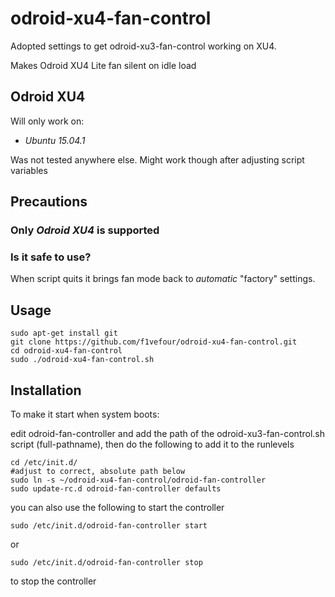 # odroid-xu4-fan-control
Adopted settings to get odroid-xu3-fan-control working on XU4.

Makes Odroid XU4 Lite fan silent on idle load

## Odroid XU4

Will only work on:
* *Ubuntu 15.04.1*

Was not tested anywhere else. Might work though after adjusting script variables

## Precautions

### Only *Odroid XU4* is supported

### Is it safe to use?

When script quits it brings fan mode back to *automatic* "factory" settings.

## Usage

    sudo apt-get install git
    git clone https://github.com/f1vefour/odroid-xu4-fan-control.git
    cd odroid-xu4-fan-control
    sudo ./odroid-xu4-fan-control.sh

## Installation

To make it start when system boots:

edit odroid-fan-controller and add the path of the odroid-xu3-fan-control.sh script (full-pathname), then do the following to add it
to the runlevels

    cd /etc/init.d/
    #adjust to correct, absolute path below
    sudo ln -s ~/odroid-xu4-fan-control/odroid-fan-controller
    sudo update-rc.d odroid-fan-controller defaults

you can also use the following to start the controller

    sudo /etc/init.d/odroid-fan-controller start

or

    sudo /etc/init.d/odroid-fan-controller stop

to stop the controller
